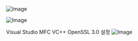 
![Image](https://github.com/user-attachments/assets/944e8a4a-2eb2-4e9b-ae7c-1b26e9264d03)

![Image](https://github.com/user-attachments/assets/01a923e8-7cd0-488a-ba34-40e778e04160)

Visual Studio MFC VC++  OpenSSL 3.0 설정 
![Image](https://github.com/user-attachments/assets/621f003c-fdd7-4594-b5a8-9f74e470e97f)
